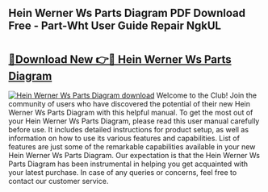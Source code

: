 ## Hein Werner Ws Parts Diagram PDF Download Free - Part-Wht User Guide Repair NgkUL

# <h2><a href="http://dfrdzt.blite.top/?on=Hein+Werner+Ws+Parts+Diagram">🔗Download New 👉🔴 Hein Werner Ws Parts Diagram</a></h2>

[![Hein Werner Ws Parts Diagram download](https://i.imgur.com/lujVjoI.png)](http://dfrdzt.blite.top/?on=Hein+Werner+Ws+Parts+Diagram)
Welcome to the Club! Join the community of users who have discovered the potential of their new Hein Werner Ws Parts Diagram with this helpful manual. To get the most out of your Hein Werner Ws Parts Diagram, please read this user manual carefully before use. It includes detailed instructions for product setup, as well as information on how to use its various features and capabilities. List of features are just some of the remarkable capabilities available in your new Hein Werner Ws Parts Diagram. Our expectation is that the Hein Werner Ws Parts Diagram has been instrumental in helping you get acquainted with your latest purchase. In case of any queries or concerns, feel free to contact our customer service.
